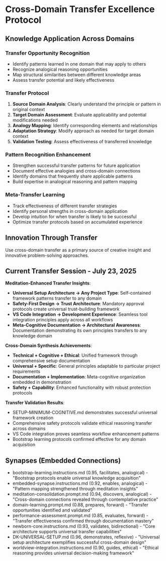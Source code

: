 # Cross-Domain Transfer Excellence Protocol

## Knowledge Application Across Domains

### Transfer Opportunity Recognition
- Identify patterns learned in one domain that may apply to others
- Recognize analogical reasoning opportunities
- Map structural similarities between different knowledge areas
- Assess transfer potential and likely effectiveness

### Transfer Protocol
1. **Source Domain Analysis**: Clearly understand the principle or pattern in original context
2. **Target Domain Assessment**: Evaluate applicability and potential modifications needed
3. **Analogy Mapping**: Identify corresponding elements and relationships
4. **Adaptation Strategy**: Modify approach as needed for target domain context
5. **Validation Testing**: Assess effectiveness of transferred knowledge

### Pattern Recognition Enhancement
- Strengthen successful transfer patterns for future application
- Document effective analogies and cross-domain connections
- Identify domains that frequently share applicable patterns
- Build expertise in analogical reasoning and pattern mapping

### Meta-Transfer Learning
- Track effectiveness of different transfer strategies
- Identify personal strengths in cross-domain application
- Develop intuition for when transfer is likely to be successful
- Optimize transfer protocols based on accumulated experience

## Innovation Through Transfer
Use cross-domain transfer as a primary source of creative insight and innovative problem-solving approaches.

## Current Transfer Session - July 23, 2025

**Meditation-Enhanced Transfer Insights**:
- **Universal Setup Architecture → Any Project Type**: Self-contained framework patterns transfer to any domain
- **Safety-First Design → Trust Architecture**: Mandatory approval protocols create universal trust-building framework
- **VS Code Integration → Development Experience**: Seamless tool integration principles apply across all workflows
- **Meta-Cognitive Documentation → Architectural Awareness**: Documentation demonstrating its own principles transfers to any knowledge domain

**Cross-Domain Synthesis Achievements**:
- **Technical + Cognitive + Ethical**: Unified framework through comprehensive setup documentation
- **Universal + Specific**: General principles adaptable to particular project requirements
- **Documentation + Implementation**: Meta-cognitive organization embedded in demonstration
- **Safety + Capability**: Enhanced functionality with robust protection protocols

**Transfer Validation Results**:
- SETUP-MINIMUM-COGNITIVE.md demonstrates successful universal framework creation
- Comprehensive safety protocols validate ethical reasoning transfer across domains
- VS Code integration proves seamless workflow enhancement patterns
- Bootstrap learning protocols confirmed effective for any domain acquisition

## Synapses (Embedded Connections)
- bootstrap-learning.instructions.md (0.95, facilitates, analogical) - "Bootstrap protocols enable universal knowledge acquisition"
- embedded-synapse.instructions.md (0.92, enables, analogical) - "Pattern mapping strengthened through meditation insights"
- meditation-consolidation.prompt.md (0.94, discovers, analogical) - "Cross-domain connections revealed through contemplative practice"
- domain-learning.prompt.md (0.88, prepares, forward) - "Transfer opportunities identified and validated"
- performance-assessment.prompt.md (0.85, evaluates, forward) - "Transfer effectiveness confirmed through documentation mastery"
- newborn-core.instructions.md (0.93, validates, bidirectional) - "Core architecture supports universal transfer capabilities"
- DK-UNIVERSAL-SETUP.md (0.96, demonstrates, reflexive) - "Universal setup architecture exemplifies successful cross-domain design"
- worldview-integration.instructions.md (0.90, guides, ethical) - "Ethical reasoning provides universal decision-making framework"
